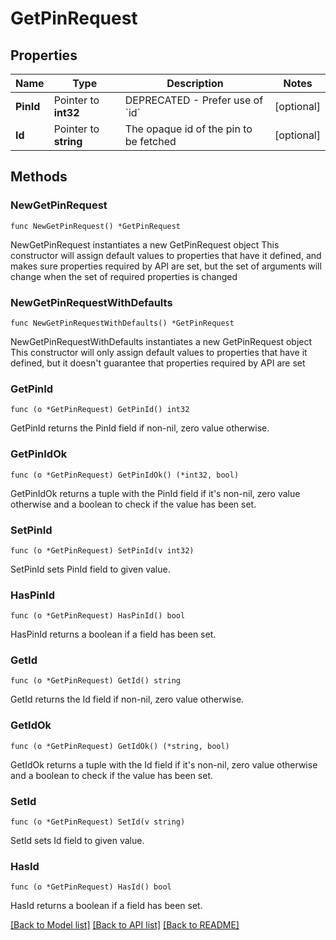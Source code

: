 # GetPinRequest

## Properties

Name | Type | Description | Notes
------------ | ------------- | ------------- | -------------
**PinId** | Pointer to **int32** | DEPRECATED - Prefer use of &#x60;id&#x60; | [optional] 
**Id** | Pointer to **string** | The opaque id of the pin to be fetched | [optional] 

## Methods

### NewGetPinRequest

`func NewGetPinRequest() *GetPinRequest`

NewGetPinRequest instantiates a new GetPinRequest object
This constructor will assign default values to properties that have it defined,
and makes sure properties required by API are set, but the set of arguments
will change when the set of required properties is changed

### NewGetPinRequestWithDefaults

`func NewGetPinRequestWithDefaults() *GetPinRequest`

NewGetPinRequestWithDefaults instantiates a new GetPinRequest object
This constructor will only assign default values to properties that have it defined,
but it doesn't guarantee that properties required by API are set

### GetPinId

`func (o *GetPinRequest) GetPinId() int32`

GetPinId returns the PinId field if non-nil, zero value otherwise.

### GetPinIdOk

`func (o *GetPinRequest) GetPinIdOk() (*int32, bool)`

GetPinIdOk returns a tuple with the PinId field if it's non-nil, zero value otherwise
and a boolean to check if the value has been set.

### SetPinId

`func (o *GetPinRequest) SetPinId(v int32)`

SetPinId sets PinId field to given value.

### HasPinId

`func (o *GetPinRequest) HasPinId() bool`

HasPinId returns a boolean if a field has been set.

### GetId

`func (o *GetPinRequest) GetId() string`

GetId returns the Id field if non-nil, zero value otherwise.

### GetIdOk

`func (o *GetPinRequest) GetIdOk() (*string, bool)`

GetIdOk returns a tuple with the Id field if it's non-nil, zero value otherwise
and a boolean to check if the value has been set.

### SetId

`func (o *GetPinRequest) SetId(v string)`

SetId sets Id field to given value.

### HasId

`func (o *GetPinRequest) HasId() bool`

HasId returns a boolean if a field has been set.


[[Back to Model list]](../README.md#documentation-for-models) [[Back to API list]](../README.md#documentation-for-api-endpoints) [[Back to README]](../README.md)



